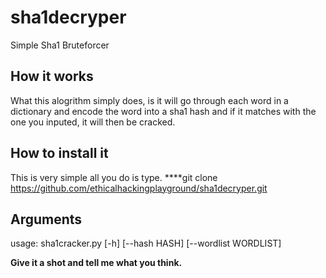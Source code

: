 # sha1decryper
Simple Sha1 Bruteforcer

## How it works
What this alogrithm simply does, is it will go through each word in a dictionary and encode the word
into a sha1 hash and if it matches with the one you inputed, it will then be cracked.

## How to install it
This is very simple all you do is type.
****git clone https://github.com/ethicalhackingplayground/sha1decryper.git

## Arguments
usage: sha1cracker.py [-h] [--hash HASH] [--wordlist WORDLIST]

**Give it a shot and tell me what you think.**
